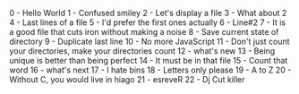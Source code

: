 0 - Hello World
1 - Confused smiley
2 - Let's display a file
3 - What about 2
4 - Last lines of a file
5 - I'd prefer the first ones actually
6 - Line#2
7 - It is a good file that cuts iron without making a noise
8 - Save current state of directory
9 - Duplicate last line
10 - No more JavaScript
11 - Don't just count your directories, make your directories count
12 - what's new
13 - Being unique is better than being perfect
14 - It must be in that file
15 - Count that word
16 - what's next
17 - I hate bins
18 - Letters only please
19 - A to Z
20 - Without C, you would live in hiago
21 - esreveR
22 - Dj Cut killer
